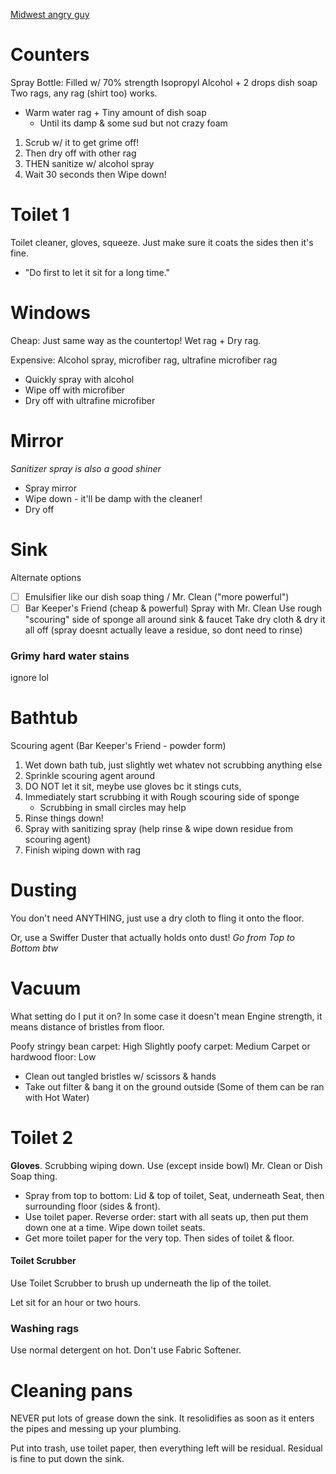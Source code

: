 [Midwest angry guy](https://youtu.be/hE_6O96wVmw) 
# Counters
Spray Bottle: Filled w/ 70% strength Isopropyl Alcohol + 2 drops dish soap
Two rags, any rag (shirt too) works.
- Warm water rag + Tiny amount of dish soap
	- Until its damp & some sud but not crazy foam
1. Scrub w/ it to get grime off!
2. Then dry off with other rag
3. THEN sanitize w/ alcohol spray
4. Wait 30 seconds then Wipe down!

# Toilet 1
Toilet cleaner, gloves, squeeze. Just make sure it coats the sides then it's fine.
- "Do first to let it sit for a long time."

# Windows
Cheap: Just same way as the countertop! Wet rag + Dry rag.

Expensive: Alcohol spray, microfiber rag, ultrafine microfiber rag
- Quickly spray with alcohol
- Wipe off with microfiber
- Dry off with ultrafine microfiber

# Mirror
*Sanitizer spray is also a good shiner*
- Spray mirror
- Wipe down - it'll be damp with the cleaner!
- Dry off

# Sink
Alternate options
- [ ] Emulsifier like our dish soap thing / Mr. Clean ("more powerful")
- [ ] Bar Keeper's Friend (cheap & powerful)
Spray with Mr. Clean
Use rough "scouring" side of sponge all around sink & faucet
Take dry cloth & dry it all off (spray doesnt actually leave a residue, so dont need to rinse)
### Grimy hard water stains
ignore lol


# Bathtub
Scouring agent (Bar Keeper's Friend - powder form)
1. Wet down bath tub, just slightly wet whatev not scrubbing anything else
2. Sprinkle scouring agent around
3. DO NOT let it sit, meybe use gloves bc it stings cuts,
4. Immediately start scrubbing it with Rough scouring side of sponge
	- Scrubbing in small circles may help
5. Rinse things down!
6. Spray with sanitizing spray (help rinse & wipe down residue from scouring agent)
7. Finish wiping down with rag

# Dusting
You don't need ANYTHING, just use a dry cloth to fling it onto the floor.

Or, use a Swiffer Duster that actually holds onto dust!
*Go from Top to Bottom btw*

# Vacuum
What setting do I put it on? In some case it doesn't mean Engine strength, it means distance of bristles from floor.

Poofy stringy bean carpet: High
Slightly poofy carpet: Medium
Carpet or hardwood floor: Low
- Clean out tangled bristles w/ scissors & hands
- Take out filter & bang it on the ground outside (Some of them can be ran with Hot Water)

# Toilet 2
**Gloves**. Scrubbing wiping down. Use (except inside bowl) Mr. Clean or Dish Soap thing.
- Spray from top to bottom: Lid & top of toilet, Seat, underneath Seat, then surrounding floor (sides & front).
- Use toilet paper. Reverse order: start with all seats up, then put them down one at a time. Wipe down toilet seats.
- Get more toilet paper for the very top. Then sides of toilet & floor.

#### Toilet Scrubber
Use Toilet Scrubber to brush up underneath the lip of the toilet.

Let sit for an hour or two hours.

### Washing rags
Use normal detergent on hot. Don't use Fabric Softener.

# Cleaning pans
NEVER put lots of grease down the sink. It resolidifies as soon as it enters the pipes and messing up your plumbing.

Put into trash, use toilet paper, then everything left will be residual. Residual is fine to put down the sink.


